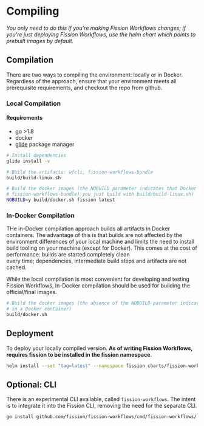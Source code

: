 # Compiling

*You only need to do this if you're making Fission Workflows changes; if you're
just deploying Fission Workflows, use the helm chart which points to prebuilt
images by default.*

## Compilation
There are two ways to compiling the environment: locally or in Docker. Regardless of the approach, ensure that your 
environment meets all prerequisite requirements, and checkout the repo from github.

### Local Compilation

#### Requirements
- go >1.8
- docker
- [glide](http://glide.sh/) package manager

```bash
# Install dependencies
glide install -v

# Build the artifacts: wfcli, fission-workflows-bundle
build/build-linux.sh

# Build the docker images (the NOBUILD parameter indicates that Docker should use the artifacts (wfci, 
# fission-workflows-bundle) you just build with build/build-linux.sh)
NOBUILD=y build/docker.sh fission latest
```

### In-Docker Compilation

THe in-Docker compilation approach builds all artifacts in Docker containers. The advantage of this is that builds 
are not affected by the environment differences of your local machine and limits the need to install build tooling on
your machine (except for Docker). This comes at the cost of performance: builds are started completely clean  
every time; dependencies, intermediate build steps and artifacts are not cached. 

While the local compilation is most convenient for developing and testing Fission Workflows, In-Docker compilation 
should be used for building the official/final images. 

```bash
# Build the docker images (the absence of the NOBUILD parameter indicates that Docker should first build the artifacts 
# in a Docker container)
build/docker.sh
```

## Deployment

To deploy your locally compiled version. **As of writing Fission Workflows, requires fission to be installed 
in the fission namespace.**
```bash
helm install --set "tag=latest" --namespace fission charts/fission-workflows
```

## Optional:  CLI

There is an experimental CLI available, called `fission-workflows`.
The intent is to integrate it into the Fission CLI, removing the need for the separate CLI.
```bash
go install github.com/fission/fission-workflows/cmd/fission-workflows/
```
